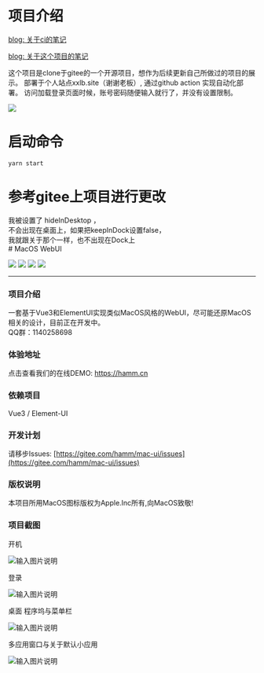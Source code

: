 # 项目介绍
[blog: 关于ci的笔记](https://blog.csdn.net/daddykei/article/details/128195288?spm=1001.2014.3001.5502)


[blog: 关于这个项目的笔记](https://blog.csdn.net/daddykei/article/details/119946915)

这个项目是clone于gitee的一个开源项目，想作为后续更新自己所做过的项目的展示。
部署于个人站点xxlb.site（谢谢老板）, 通过github action 实现自动化部署。
访问加载登录页面时候，账号密码随便输入就行了，并没有设置限制。

![](https://img-blog.csdnimg.cn/722f6e33d04842ddb29c78a5e60f0c36.png?x-oss-process=image/watermark,type_ZHJvaWRzYW5zZmFsbGJhY2s,shadow_50,text_Q1NETiBAVGhpbmtlcldpbmc=,size_20,color_FFFFFF,t_70,g_se,x_16)

# 启动命令
```
yarn start
``` 
# 参考gitee上项目进行更改

<div class="title">我被设置了 hideInDesktop ， 
<br>不会出现在桌面上，如果把keepInDock设置false，
<br>我就跟关于那个一样，也不出现在Dock上</div>
# MacOS WebUI

<a href="https://gitee.com/hamm/mac-ui/stargazers" target="_blank"><img src="https://svg.hamm.cn/gitee.svg?type=star&user=hamm&project=mac-ui"/></a>
<a href="https://gitee.com/hamm/mac-ui/members" target="_blank"><img src="https://svg.hamm.cn/gitee.svg?type=fork&user=hamm&project=mac-ui"/></a>
<img src="https://svg.hamm.cn/badge.svg?key=Vue&value=3.0"/>
<img src="https://svg.hamm.cn/badge.svg?key=ElementUI&value=Pro"/>

---

### 项目介绍
一套基于Vue3和ElementUI实现类似MacOS风格的WebUI，尽可能还原MacOS相关的设计，目前正在开发中。   
QQ群：1140258698

### 体验地址

点击查看我们的在线DEMO: <a href="https://hamm.cn" target="_blank">https://hamm.cn</a>

### 依赖项目

Vue3 / Element-UI

### 开发计划

请移步Issues: [https://gitee.com/hamm/mac-ui/issues](https://gitee.com/hamm/mac-ui/issues)

### 版权说明

本项目所用MacOS图标版权为Apple.Inc所有,向MacOS致敬!

### 项目截图

开机

![输入图片说明](https://images.gitee.com/uploads/images/2021/0810/225403_a559d22c_145025.png "屏幕截图.png")

登录

![输入图片说明](https://images.gitee.com/uploads/images/2021/0810/225440_bdbeb7db_145025.png "屏幕截图.png")

桌面 程序坞与菜单栏 

![输入图片说明](https://images.gitee.com/uploads/images/2021/0810/225542_b94d8e5f_145025.png "屏幕截图.png")

多应用窗口与关于默认小应用

![输入图片说明](https://images.gitee.com/uploads/images/2021/0810/225651_d04de36c_145025.png "屏幕截图.png")


